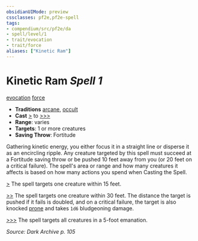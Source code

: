 ```yaml
---
obsidianUIMode: preview
cssclasses: pf2e,pf2e-spell
tags:
- compendium/src/pf2e/da
- spell/level/1
- trait/evocation
- trait/force
aliases: ["Kinetic Ram"]
---
```

# Kinetic Ram *Spell 1*   
[evocation](rules/traits/evocation.md "Evocation School Trait")  [force](rules/traits/force.md "Force Energy & Element Trait")  

- **Traditions** [arcane](rules/traits/arcane.md "Arcane Tradition Trait"), [occult](rules/traits/occult.md "Occult Tradition Trait")
- **Cast** [>](rules/core-rulebook/chapter-9-playing-the-game.md#Actions "Single Action") to [>>>](rules/core-rulebook/chapter-9-playing-the-game.md#Actions "Three-Action") 
- **Range**: varies
- **Targets**: 1 or more creatures
- **Saving Throw**: Fortitude

Gathering kinetic energy, you either focus it in a straight line or disperse it as an encircling ripple. Any creature targeted by this spell must succeed at a Fortitude saving throw or be pushed 10 feet away from you (or 20 feet on a critical failure). The spell's area or range and how many creatures it affects is based on how many actions you spend when Casting the Spell.

[>](rules/core-rulebook/chapter-9-playing-the-game.md#Actions "Single Action") The spell targets one creature within 15 feet.

[>>](rules/core-rulebook/chapter-9-playing-the-game.md#Actions "Two-Action") The spell targets one creature within 30 feet. The distance the target is pushed if it fails is doubled, and on a critical failure, the target is also knocked [prone](rules/conditions.md#Prone) and takes `1d6` bludgeoning damage.

[>>>](rules/core-rulebook/chapter-9-playing-the-game.md#Actions "Three-Action") The spell targets all creatures in a 5-foot emanation.

*Source: Dark Archive p. 105*
